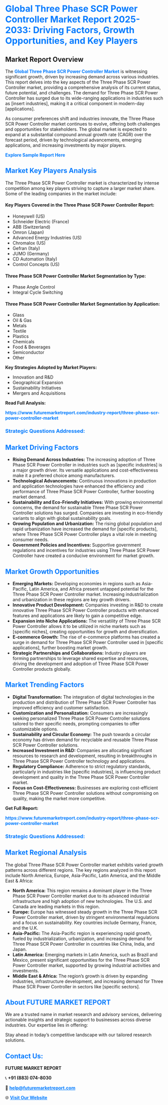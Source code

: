 <h1 style="color: #007BFF;">Global Three Phase SCR Power Controller Market Report 2025-2033: Driving Factors, Growth Opportunities, and Key Players</h1>

<section id="overview">
<h2>Market Report Overview</h2>
<p>The <a href="https://www.futuremarketreport.com/industry-report/three-phase-scr-power-controller-market" style="color: #007BFF; text-decoration: none;"><strong>Global Three Phase SCR Power Controller Market</strong></a> is witnessing significant growth, driven by increasing demand across various industries. This report delves into the key aspects of the Three Phase SCR Power Controller market, providing a comprehensive analysis of its current status, future potential, and challenges. The demand for Three Phase SCR Power Controller has surged due to its wide-ranging applications in industries such as [insert industries], making it a critical component in modern-day [applications].</p>
<p>As consumer preferences shift and industries innovate, the Three Phase SCR Power Controller market continues to evolve, offering both challenges and opportunities for stakeholders. The global market is expected to expand at a substantial compound annual growth rate (CAGR) over the forecast period, driven by technological advancements, emerging applications, and increasing investments by major players.</p>
</section>

<section id="overview">
<p><a href="https://www.futuremarketreport.com/request-sample/reportId=53526" style="color: #007BFF; text-decoration: none;"><strong>Explore Sample Report Here</strong></a></p>
</section>

<section id="key-players">
<h2 style="color: #007BFF;">Market Key Players Analysis</h2>
<p>The Three Phase SCR Power Controller market is characterized by intense competition among key players striving to capture a larger market share. Some of the leading companies in the market include:</p>
<h4>Key Players Covered in the Three Phase SCR Power Controller Report:</h4>
<ul><li>Honeywell (US)</li><li>Schneider Electric (France)</li><li>ABB (Switzerland)</li><li>Omron (Japan)</li><li>Advanced Energy Industries (US)</li><li>Chromalox (US)</li><li>Gefran (Italy)</li><li>JUMO (Germany)</li><li>CD Automation (Italy)</li><li>Control Concepts (US)</li></ul>
<h4>Three Phase SCR Power Controller Market Segmentation by Type:</h4>
<ul><li>Phase Angle Control</li><li>Integral Cycle Switching</li></ul>

<h4>Three Phase SCR Power Controller Market Segmentation by Application:</h4>
<ul><li>Glass</li><li>Oil &amp; Gas</li><li>Metals</li><li>Textile</li><li>Plastics</li><li>Chemicals</li><li>Food &amp; Beverages</li><li>Semiconductor</li><li>Other</li></ul>
<p><strong>Key Strategies Adopted by Market Players:</strong></p>
<ul>
<li>Innovation and R&D</li>
<li>Geographical Expansion</li>
<li>Sustainability Initiatives</li>
<li>Mergers and Acquisitions</li>
</ul>
</section>

<section>
<p><strong>Read Full Analysis: </strong></p><a href="https://www.futuremarketreport.com/industry-report/three-phase-scr-power-controller-market" style="color: #007BFF; text-decoration: none;"><strong>https://www.futuremarketreport.com/industry-report/three-phase-scr-power-controller-market</strong></a>
<h3 style="color: #007BFF;">Strategic Questions Addressed:</h3>
</section>

<section id="driving-factors">
<h2 style="color: #007BFF;">Market Driving Factors</h2>
<ul>
<li><strong>Rising Demand Across Industries:</strong> The increasing adoption of Three Phase SCR Power Controller in industries such as [specific industries] is a major growth driver. Its versatile applications and cost-effectiveness make it a preferred choice among manufacturers.</li>
<li><strong>Technological Advancements:</strong> Continuous innovations in production and application technologies have enhanced the efficiency and performance of Three Phase SCR Power Controller, further boosting market demand.</li>
<li><strong>Sustainability and Eco-Friendly Initiatives:</strong> With growing environmental concerns, the demand for sustainable Three Phase SCR Power Controller solutions has surged. Companies are investing in eco-friendly variants to align with global sustainability goals.</li>
<li><strong>Growing Population and Urbanization:</strong> The rising global population and rapid urbanization have increased the demand for [specific products], where Three Phase SCR Power Controller plays a vital role in meeting consumer needs.</li>
<li><strong>Government Policies and Incentives:</strong> Supportive government regulations and incentives for industries using Three Phase SCR Power Controller have created a conducive environment for market growth.</li>
</ul>
</section>

<section id="growth-opportunities">
<h2 style="color: #007BFF;">Market Growth Opportunities</h2>
<ul>
<li><strong>Emerging Markets:</strong> Developing economies in regions such as Asia-Pacific, Latin America, and Africa present untapped potential for the Three Phase SCR Power Controller market. Increasing industrialization and urbanization in these regions are key growth drivers.</li>
<li><strong>Innovative Product Development:</strong> Companies investing in R&D to create innovative Three Phase SCR Power Controller products with enhanced features and applications are likely to gain a competitive edge.</li>
<li><strong>Expansion into Niche Applications:</strong> The versatility of Three Phase SCR Power Controller allows it to be utilized in niche markets such as [specific niches], creating opportunities for growth and diversification.</li>
<li><strong>E-commerce Growth:</strong> The rise of e-commerce platforms has created a surge in demand for Three Phase SCR Power Controller used in [specific applications], further boosting market growth.</li>
<li><strong>Strategic Partnerships and Collaborations:</strong> Industry players are forming partnerships to leverage shared expertise and resources, driving the development and adoption of Three Phase SCR Power Controller products globally.</li>
</ul>
</section>

<section id="trending-factors">
<h2 style="color: #007BFF;">Market Trending Factors</h2>
<ul>
<li><strong>Digital Transformation:</strong> The integration of digital technologies in the production and distribution of Three Phase SCR Power Controller has improved efficiency and customer satisfaction.</li>
<li><strong>Customization and Personalization:</strong> Consumers are increasingly seeking personalized Three Phase SCR Power Controller solutions tailored to their specific needs, prompting companies to offer customizable options.</li>
<li><strong>Sustainability and Circular Economy:</strong> The push towards a circular economy has driven demand for recyclable and reusable Three Phase SCR Power Controller solutions.</li>
<li><strong>Increased Investment in R&D:</strong> Companies are allocating significant resources to research and development, resulting in breakthroughs in Three Phase SCR Power Controller technology and applications.</li>
<li><strong>Regulatory Compliance:</strong> Adherence to strict regulatory standards, particularly in industries like [specific industries], is influencing product development and quality in the Three Phase SCR Power Controller market.</li>
<li><strong>Focus on Cost-Effectiveness:</strong> Businesses are exploring cost-efficient Three Phase SCR Power Controller solutions without compromising on quality, making the market more competitive.</li>
</ul>
</section>

<section>
<p><strong>Get Full Report: </strong></p><a href="https://www.futuremarketreport.com/industry-report/three-phase-scr-power-controller-market" style="color: #007BFF; text-decoration: none;"><strong>https://www.futuremarketreport.com/industry-report/three-phase-scr-power-controller-market</strong></a>
<h3 style="color: #007BFF;">Strategic Questions Addressed:</h3>
</section>


<section id="regional-analysis">
<h2 style="color: #007BFF;">Market Regional Analysis</h2>
<p>The global Three Phase SCR Power Controller market exhibits varied growth patterns across different regions. The key regions analyzed in this report include North America, Europe, Asia-Pacific, Latin America, and the Middle East & Africa:</p>
<ul>
<li><strong>North America:</strong> This region remains a dominant player in the Three Phase SCR Power Controller market due to its advanced industrial infrastructure and high adoption of new technologies. The U.S. and Canada are leading markets in this region.</li>
<li><strong>Europe:</strong> Europe has witnessed steady growth in the Three Phase SCR Power Controller market, driven by stringent environmental regulations and a focus on sustainability. Key countries include Germany, France, and the U.K.</li>
<li><strong>Asia-Pacific:</strong> The Asia-Pacific region is experiencing rapid growth, fueled by industrialization, urbanization, and increasing demand for Three Phase SCR Power Controller in countries like China, India, and Japan.</li>
<li><strong>Latin America:</strong> Emerging markets in Latin America, such as Brazil and Mexico, present significant opportunities for the Three Phase SCR Power Controller market, supported by growing industrial activities and investments.</li>
<li><strong>Middle East & Africa:</strong> The region’s growth is driven by expanding industries, infrastructure development, and increasing demand for Three Phase SCR Power Controller in sectors like [specific sectors].</li>
</ul>
</section>

<footer>
<h2 style="color: #007BFF;">About FUTURE MARKET REPORT</h2>
<p>We are a trusted name in market research and advisory services, delivering actionable insights and strategic support to businesses across diverse industries. Our expertise lies in offering:</p>

<p>Stay ahead in today’s competitive landscape with our tailored research solutions.</p>

<h2 style="color: #007BFF;">Contact Us:</h2>
<p><strong>FUTURE MARKET REPORT</strong></p>
<p>📞 <strong>+91 (883) 074-8030</strong></p>
<p>📧 <strong><a href="mailto:help@futuremarketreport.com" style="color: #007BFF;">help@futuremarketreport.com</a></strong></p>
<p>🌐 <strong><a href="https://www.futuremarketreport.com/" style="color: #007BFF;">Visit Our Website</a></strong></p>
</footer>